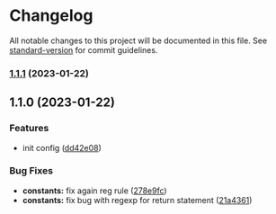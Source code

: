 # Changelog

All notable changes to this project will be documented in this file. See [standard-version](https://github.com/conventional-changelog/standard-version) for commit guidelines.

### [1.1.1](https://github.com/whydidoo/eslint-plugin-react-i18next-prettier-ignore/compare/v1.1.0...v1.1.1) (2023-01-22)

## 1.1.0 (2023-01-22)


### Features

* init config ([dd42e08](https://github.com/whydidoo/eslint-plugin-react-i18next-prettier-ignore/commit/dd42e08b1e08f51a4365a1956a2aebfddd5ceb5c))


### Bug Fixes

* **constants:** fix again reg rule ([278e9fc](https://github.com/whydidoo/eslint-plugin-react-i18next-prettier-ignore/commit/278e9fcd1aef72d3bd65bc4a4819ef3bc2b3ee7b))
* **constants:** fix bug with regexp for return statement ([21a4361](https://github.com/whydidoo/eslint-plugin-react-i18next-prettier-ignore/commit/21a436141e5bca6699e1b7d18ec1625b1ce84c24))
